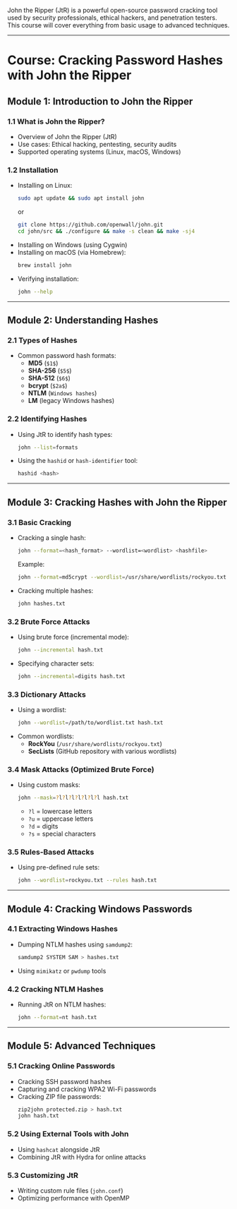 John the Ripper (JtR) is a powerful open-source password cracking tool used by security professionals, ethical hackers, and penetration testers. This course will cover everything from basic usage to advanced techniques.

---

# **Course: Cracking Password Hashes with John the Ripper**

## **Module 1: Introduction to John the Ripper**
### **1.1 What is John the Ripper?**
- Overview of John the Ripper (JtR)
- Use cases: Ethical hacking, pentesting, security audits
- Supported operating systems (Linux, macOS, Windows)

### **1.2 Installation**
- Installing on Linux:
  ```bash
  sudo apt update && sudo apt install john
  ```
  or
  ```bash
  git clone https://github.com/openwall/john.git
  cd john/src && ./configure && make -s clean && make -sj4
  ```
- Installing on Windows (using Cygwin)
- Installing on macOS (via Homebrew):
  ```bash
  brew install john
  ```
- Verifying installation:
  ```bash
  john --help
  ```

---

## **Module 2: Understanding Hashes**
### **2.1 Types of Hashes**
- Common password hash formats:
  - **MD5** (`$1$`)
  - **SHA-256** (`$5$`)
  - **SHA-512** (`$6$`)
  - **bcrypt** (`$2a$`)
  - **NTLM** (`Windows hashes`)
  - **LM** (legacy Windows hashes)

### **2.2 Identifying Hashes**
- Using JtR to identify hash types:
  ```bash
  john --list=formats
  ```
- Using the `hashid` or `hash-identifier` tool:
  ```bash
  hashid <hash>
  ```

---

## **Module 3: Cracking Hashes with John the Ripper**
### **3.1 Basic Cracking**
- Cracking a single hash:
  ```bash
  john --format=<hash_format> --wordlist=<wordlist> <hashfile>
  ```
  Example:
  ```bash
  john --format=md5crypt --wordlist=/usr/share/wordlists/rockyou.txt hash.txt
  ```

- Cracking multiple hashes:
  ```bash
  john hashes.txt
  ```

### **3.2 Brute Force Attacks**
- Using brute force (incremental mode):
  ```bash
  john --incremental hash.txt
  ```
- Specifying character sets:
  ```bash
  john --incremental=digits hash.txt
  ```

### **3.3 Dictionary Attacks**
- Using a wordlist:
  ```bash
  john --wordlist=/path/to/wordlist.txt hash.txt
  ```
- Common wordlists:
  - **RockYou** (`/usr/share/wordlists/rockyou.txt`)
  - **SecLists** (GitHub repository with various wordlists)

### **3.4 Mask Attacks (Optimized Brute Force)**
- Using custom masks:
  ```bash
  john --mask=?l?l?l?l?l?l?l hash.txt
  ```
  - `?l` = lowercase letters
  - `?u` = uppercase letters
  - `?d` = digits
  - `?s` = special characters

### **3.5 Rules-Based Attacks**
- Using pre-defined rule sets:
  ```bash
  john --wordlist=rockyou.txt --rules hash.txt
  ```

---

## **Module 4: Cracking Windows Passwords**
### **4.1 Extracting Windows Hashes**
- Dumping NTLM hashes using `samdump2`:
  ```bash
  samdump2 SYSTEM SAM > hashes.txt
  ```
- Using `mimikatz` or `pwdump` tools

### **4.2 Cracking NTLM Hashes**
- Running JtR on NTLM hashes:
  ```bash
  john --format=nt hash.txt
  ```

---

## **Module 5: Advanced Techniques**
### **5.1 Cracking Online Passwords**
- Cracking SSH password hashes
- Capturing and cracking WPA2 Wi-Fi passwords
- Cracking ZIP file passwords:
  ```bash
  zip2john protected.zip > hash.txt
  john hash.txt
  ```

### **5.2 Using External Tools with John**
- Using `hashcat` alongside JtR
- Combining JtR with Hydra for online attacks

### **5.3 Customizing JtR**
- Writing custom rule files (`john.conf`)
- Optimizing performance with OpenMP

